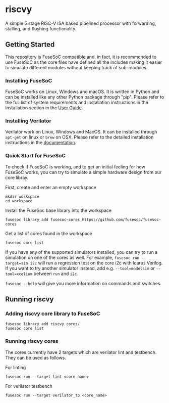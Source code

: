 # riscvy

A simple 5 stage RISC-V ISA based pipelined processor with forwarding, stalling, and flushing functionality.

## Getting Started

This repository is FuseSoC compatible and, in fact, it is recommended to use FuseSoC as the core files have defined all the includes making it easier to simulate different modules without keeping track of sub-modules.

### Installing FuseSoC
FuseSoC works on Linux, Windows and macOS. It is written in Python and can be installed like any other Python package through "pip". Please refer to the full list of system requirements and installation instructions in the Installation section in the [User Guide](https://fusesoc.readthedocs.io/en/stable/user/installation.html).

### Installing Verilator
Verilator work on Linux, Windows and MacOS. It can be installed through `apt-get` on linux or `brew` on OSX. Please refer to the detailed installation instructions in the [documentation](https://verilator.org/guide/latest/install.html).

### Quick Start for FuseSoC
To check if FuseSoC is working, and to get an initial feeling for how FuseSoC
works, you can try to simulate a simple hardware design from our core libray.

First, create and enter an empty workspace

    mkdir workspace
    cd workspace

Install the FuseSoc base library into the workspace

    fusesoc library add fusesoc-cores https://github.com/fusesoc/fusesoc-cores

Get a list of cores found in the workspace

    fusesoc core list

If you have any of the supported simulators installed, you can try to
run a simulation on one of the cores as well. For example,
`fusesoc run --target=sim i2c` will run a regression test on the core
i2c with Icarus Verilog. If you want to try another simulator instead,
add e.g. `--tool=modelsim` or `--tool=xcelium` between `run` and `i2c`.

`fusesoc --help` will give you more information on commands and switches.

## Running riscvy

### Adding riscvy core library to FuseSoC

```
fusesoc library add riscvy cores/
fusesoc core list
```

### Running riscvy cores
The cores currently have 2 targets which are verilator lint and testbench. They can be used as follows.

For linting

    fusesoc run --target lint <core_name>

For verilator testbench

    fusesoc run --target verilator_tb <core_name>
